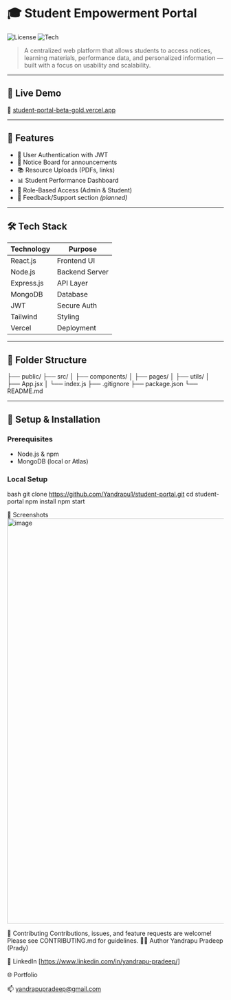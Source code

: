 # 🎓 Student Empowerment Portal

![License](https://img.shields.io/badge/license-MIT-blue.svg)
![Tech](https://img.shields.io/badge/stack-MERN-blueviolet)

> A centralized web platform that allows students to access notices, learning materials, performance data, and personalized information — built with a focus on usability and scalability.

---

## 🚀 Live Demo

🔗 [student-portal-beta-gold.vercel.app](https://student-portal-beta-gold.vercel.app)

---

## 📌 Features

- 🔐 User Authentication with JWT
- 📝 Notice Board for announcements
- 📚 Resource Uploads (PDFs, links)
- 📊 Student Performance Dashboard
- 🔎 Role-Based Access (Admin & Student)
- 💬 Feedback/Support section *(planned)*

---

## 🛠️ Tech Stack

| Technology | Purpose |
|------------|---------|
| React.js   | Frontend UI |
| Node.js    | Backend Server |
| Express.js | API Layer |
| MongoDB    | Database |
| JWT        | Secure Auth |
| Tailwind   | Styling |
| Vercel     | Deployment |

---

## 📂 Folder Structure

├── public/
├── src/
│ ├── components/
│ ├── pages/
│ ├── utils/
│ ├── App.jsx
│ └── index.js
├── .gitignore
├── package.json
└── README.md


---

## 🧪 Setup & Installation

### Prerequisites

- Node.js & npm
- MongoDB (local or Atlas)

### Local Setup

bash
git clone https://github.com/Yandrapu1/student-portal.git
cd student-portal
npm install
npm start

📸 Screenshots
<img width="940" alt="image" src="https://github.com/user-attachments/assets/3f9873de-5059-4aad-8eb8-9a56ae6f7e3b" />

🤝 Contributing
Contributions, issues, and feature requests are welcome!
Please see CONTRIBUTING.md for guidelines.
🙋‍♂️ Author
Yandrapu Pradeep (Prady)

💼 LinkedIn [https://www.linkedin.com/in/yandrapu-pradeep/]

🌐 Portfolio

📫 yandrapupradeep@gmail.com

